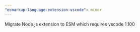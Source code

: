 ```yaml
---
"ecmarkup-language-extension-vscode": minor
---
```


Migrate Node.js extension to ESM which requires vscode 1.100
